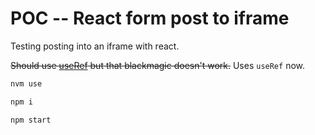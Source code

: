 # POC -- React form post to iframe

Testing posting into an iframe with react.

~~Should use [useRef](https://reactjs.org/docs/hooks-reference.html#useref) but that blackmagic doesn't work.~~ Uses `useRef` now.

```sh
nvm use

npm i

npm start
```
